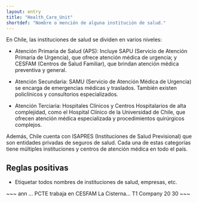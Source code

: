 ```yaml
---
layout: entry
title: "Health_Care_Unit"
shortdef: "Nombre o mención de alguna institución de salud."
---
```


En Chile, las instituciones de salud se dividen en varios niveles:

* Atención Primaria de Salud (APS): Incluye SAPU (Servicio de Atención Primaria de Urgencia), que ofrece atención médica de urgencia; y CESFAM (Centros de Salud Familiar), que brindan atención médica preventiva y general.

* Atención Secundaria: SAMU (Servicio de Atención Médica de Urgencia) se encarga de emergencias médicas y traslados. También existen policlínicos y consultorios especializados.

* Atención Terciaria: Hospitales Clínicos y Centros Hospitalarios de alta complejidad, como el Hospital Clínico de la Universidad de Chile, que ofrecen atención médica especializada y procedimientos quirúrgicos complejos.

Además, Chile cuenta con ISAPRES (Instituciones de Salud Previsional) que son entidades privadas de seguros de salud. Cada una de estas categorías tiene múltiples instituciones y centros de atención médica en todo el país.

## Reglas positivas

* Etiquetar todos nombres de instituciones de salud, empresas, etc.

<div class="annotation-correct" markdown="1">
~~~ ann
... PCTE trabaja en CESFAM La Cisterna...
T1 Company 20 30 
~~~
</div>


